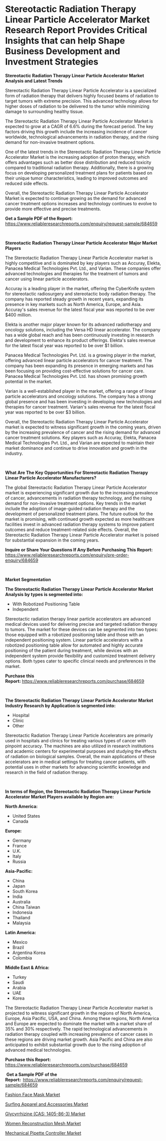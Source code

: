<p><h1>Stereotactic Radiation Therapy Linear Particle Accelerator Market Research Report Provides Critical Insights that can help Shape Business Development and Investment Strategies</h1></p><p><strong>Stereotactic Radiation Therapy Linear Particle Accelerator Market Analysis and Latest Trends</strong></p>
<p><p>Stereotactic Radiation Therapy Linear Particle Accelerator is a specialized form of radiation therapy that delivers highly focused beams of radiation to target tumors with extreme precision. This advanced technology allows for higher doses of radiation to be delivered to the tumor while minimizing damage to surrounding healthy tissue.</p><p>The Stereotactic Radiation Therapy Linear Particle Accelerator Market is expected to grow at a CAGR of 6.6% during the forecast period. The key factors driving this growth include the increasing incidence of cancer worldwide, technological advancements in radiation therapy, and the rising demand for non-invasive treatment options.</p><p>One of the latest trends in the Stereotactic Radiation Therapy Linear Particle Accelerator Market is the increasing adoption of proton therapy, which offers advantages such as better dose distribution and reduced toxicity compared to traditional radiation therapy. Additionally, there is a growing focus on developing personalized treatment plans for patients based on their unique tumor characteristics, leading to improved outcomes and reduced side effects.</p><p>Overall, the Stereotactic Radiation Therapy Linear Particle Accelerator Market is expected to continue growing as the demand for advanced cancer treatment options increases and technology continues to evolve to provide more effective and precise treatments.</p></p>
<p><strong>Get a Sample PDF of the Report:&nbsp;</strong> <a href="https://www.reliableresearchreports.com/enquiry/request-sample/684659">https://www.reliableresearchreports.com/enquiry/request-sample/684659</a></p>
<p>&nbsp;</p>
<p><strong>Stereotactic Radiation Therapy Linear Particle Accelerator Major Market Players</strong></p>
<p><p>The Stereotactic Radiation Therapy Linear Particle Accelerator market is highly competitive and is dominated by key players such as Accuray, Elekta, Panacea Medical Technologies Pvt. Ltd., and Varian. These companies offer advanced technologies and therapies for the treatment of tumors and cancer using linear particle accelerators.</p><p>Accuray is a leading player in the market, offering the CyberKnife system for stereotactic radiosurgery and stereotactic body radiation therapy. The company has reported steady growth in recent years, expanding its presence in key markets such as North America, Europe, and Asia. Accuray's sales revenue for the latest fiscal year was reported to be over $400 million.</p><p>Elekta is another major player known for its advanced radiotherapy and oncology solutions, including the Versa HD linear accelerator. The company has a wide global reach and has been continuously investing in research and development to enhance its product offerings. Elekta's sales revenue for the latest fiscal year was reported to be over $1 billion.</p><p>Panacea Medical Technologies Pvt. Ltd. is a growing player in the market, offering advanced linear particle accelerators for cancer treatment. The company has been expanding its presence in emerging markets and has been focusing on providing cost-effective solutions for cancer care. Panacea Medical Technologies Pvt. Ltd. has shown promising growth potential in the market.</p><p>Varian is a well-established player in the market, offering a range of linear particle accelerators and oncology solutions. The company has a strong global presence and has been investing in developing new technologies and therapies for cancer treatment. Varian's sales revenue for the latest fiscal year was reported to be over $3 billion.</p><p>Overall, the Stereotactic Radiation Therapy Linear Particle Accelerator market is expected to witness significant growth in the coming years, driven by the increasing prevalence of cancer and the rising demand for advanced cancer treatment solutions. Key players such as Accuray, Elekta, Panacea Medical Technologies Pvt. Ltd., and Varian are expected to maintain their market dominance and continue to drive innovation and growth in the industry.</p></p>
<p>&nbsp;</p>
<p><strong>What Are The Key Opportunities For Stereotactic Radiation Therapy Linear Particle Accelerator Manufacturers?</strong></p>
<p><p>The global Stereotactic Radiation Therapy Linear Particle Accelerator market is experiencing significant growth due to the increasing prevalence of cancer, advancements in radiation therapy technology, and the rising demand for non-invasive treatment options. Key trends in the market include the adoption of image-guided radiation therapy and the development of personalized treatment plans. The future outlook for the market is promising, with continued growth expected as more healthcare facilities invest in advanced radiation therapy systems to improve patient outcomes and reduce treatment-related side effects. Overall, the Stereotactic Radiation Therapy Linear Particle Accelerator market is poised for substantial expansion in the coming years.</p></p>
<p><strong>Inquire or Share Your Questions If Any Before Purchasing This Report:</strong> <a href="https://www.reliableresearchreports.com/enquiry/pre-order-enquiry/684659">https://www.reliableresearchreports.com/enquiry/pre-order-enquiry/684659</a></p>
<p>&nbsp;</p>
<p><strong>Market Segmentation</strong></p>
<p><strong>The Stereotactic Radiation Therapy Linear Particle Accelerator Market Analysis by types is segmented into:</strong></p>
<p><ul><li>With Robotized Positioning Table</li><li>Independent</li></ul></p>
<p><p>Stereotactic radiation therapy linear particle accelerators are advanced medical devices used for delivering precise and targeted radiation therapy to tumors. The market for these devices can be segmented into two types: those equipped with a robotized positioning table and those with an independent positioning system. Linear particle accelerators with a robotized positioning table allow for automated and highly accurate positioning of the patient during treatment, while devices with an independent system provide flexibility and customized treatment delivery options. Both types cater to specific clinical needs and preferences in the market.</p></p>
<p><strong>Purchase this Report:&nbsp;</strong><a href="https://www.reliableresearchreports.com/purchase/684659">https://www.reliableresearchreports.com/purchase/684659</a></p>
<p>&nbsp;</p>
<p><strong>The Stereotactic Radiation Therapy Linear Particle Accelerator Market Industry Research by Application is segmented into:</strong></p>
<p><ul><li>Hospital</li><li>Clinic</li><li>Other</li></ul></p>
<p><p>Stereotactic Radiation Therapy Linear Particle Accelerators are primarily used in hospitals and clinics for treating various types of cancer with pinpoint accuracy. The machines are also utilized in research institutions and academic centers for experimental purposes and studying the effects of radiation on biological samples. Overall, the main applications of these accelerators are in medical settings for treating cancer patients, with potential uses in other markets for advancing scientific knowledge and research in the field of radiation therapy.</p></p>
<p>&nbsp;</p>
<p><strong>In terms of Region, the Stereotactic Radiation Therapy Linear Particle Accelerator Market Players available by Region are:</strong></p>
<p>
    <p> <strong> North America: </strong>
        <ul>
            <li>United States</li>
            <li>Canada</li>
        </ul>
        </p> 
    <p> <strong> Europe: </strong>
        <ul>
            <li>Germany</li>
            <li>France</li>
            <li>U.K.</li>
            <li>Italy</li>
            <li>Russia</li>
        </ul>
        </p> 
    <p> <strong> Asia-Pacific: </strong>
        <ul>
            <li>China</li>
            <li>Japan</li>
            <li>South Korea</li>
            <li>India</li>
            <li>Australia</li>
            <li>China Taiwan</li>
            <li>Indonesia</li>
            <li>Thailand</li>
            <li>Malaysia</li>
        </ul>
        </p> 
    <p> <strong> Latin America: </strong>
        <ul>
            <li>Mexico</li>
            <li>Brazil</li>
            <li>Argentina Korea</li>
            <li>Colombia</li>
        </ul>
        </p> 
    <p> <strong> Middle East & Africa: </strong>
        <ul>
            <li>Turkey</li>
            <li>Saudi</li>
            <li>Arabia</li>
            <li>UAE</li>
            <li>Korea</li>
        </ul>
    </p>
    </p>
<p><p>The Stereotactic Radiation Therapy Linear Particle Accelerator market is projected to witness significant growth in the regions of North America, Europe, Asia Pacific, USA, and China. Among these regions, North America and Europe are expected to dominate the market with a market share of 35% and 30% respectively. The rapid technological advancements in radiation therapy coupled with increasing prevalence of cancer cases in these regions are driving market growth. Asia Pacific and China are also anticipated to exhibit substantial growth due to the rising adoption of advanced medical technologies.</p></p>
<p><strong>Purchase this Report: </strong><a href="https://www.reliableresearchreports.com/purchase/684659">https://www.reliableresearchreports.com/purchase/684659</a></p>
<p>&nbsp;<strong>Get a Sample PDF of the Report:&nbsp;&nbsp;</strong><a href="https://www.reliableresearchreports.com/enquiry/request-sample/684659">https://www.reliableresearchreports.com/enquiry/request-sample/684659</a></p>
<p><strong></strong></p>
<p><p><a href="https://view.publitas.com/reportprime-1/fashion-face-mask-market-size-market-share-and-global-market-analysis-report-2024-2031/">Fashion Face Mask Market</a></p><p><a href="https://view.publitas.com/reportprime-1/surfing-apparel-and-accessories-market-dynamics-2024-2031-also-about-its-market-trends-projections-and-opportunities/">Surfing Apparel and Accessories Market</a></p><p><a href="https://three-jumbo-f6d.notion.site/Glycyrrhizine-CAS-1405-86-3-Market-Insights-Market-Players-and-Forecast-Till-2031-7470a07440fa49e8ab7b19d49fa86d27">Glycyrrhizine (CAS: 1405-86-3) Market</a></p><p><a href="https://github.com/jj19131/Market-Research-Report-List-1/blob/main/women-reconstruction-mesh-market.md">Women Reconstruction Mesh Market</a></p><p><a href="https://github.com/jodemen/Market-Research-Report-List-1/blob/main/mechanical-pipette-controller-market.md">Mechanical Pipette Controller Market</a></p></p>